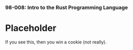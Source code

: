 ### 98-008: Intro to the Rust Programming Language

# Placeholder

If you see this, then you win a cookie (not really).
